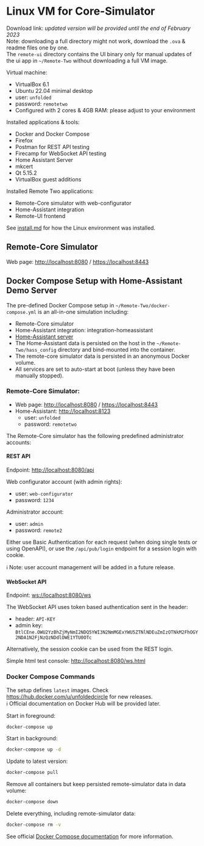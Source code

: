 # Linux VM for Core-Simulator

Download link: _updated version will be provided until the end of February 2023_  
Note: downloading a full directory might not work, download the `.ova` & readme files one by one.  
The `remote-ui` directory contains the UI binary only for manual updates of the ui app in `~/Remote-Two` without
downloading a full VM image.

Virtual machine:
- VirtualBox 6.1
- Ubuntu 22.04 minimal desktop
- user: `unfolded`
- password: `remotetwo`
- Configured with 2 cores & 4GB RAM: please adjust to your environment

Installed applications & tools:
- Docker and Docker Compose
- Firefox
- Postman for REST API testing
- Firecamp for WebSocket API testing
- Home Assistant Server
- mkcert
- Qt 5.15.2
- VirtualBox guest additions

Installed Remote Two applications:
- Remote-Core simulator with web-configurator
- Home-Assistant integration
- Remote-UI frontend

See [install.md](install.md) for how the Linux environment was installed.  

## Remote-Core Simulator

Web page: <http://localhost:8080> / <https://localhost:8443>

## Docker Compose Setup with Home-Assistant Demo Server

The pre-defined Docker Compose setup in `~/Remote-Two/docker-compose.yml` is an all-in-one simulation including:
- Remote-Core simulator
- Home-Assistant integration: integration-homeassistant
- [Home-Assistant server](https://www.home-assistant.io/)
- The Home-Assistant data is persisted on the host in the `~/Remote-Two/hass_config` directory and bind-mounted into the container.
- The remote-core simulator data is persisted in an anonymous Docker volume.
- All services are set to auto-start at boot (unless they have been manually stopped).

### Remote-Core Simulator:

- Web page: <http://localhost:8080> / <https://localhost:8443>
- Home-Assistant: <http://localhost:8123>
  - user: `unfolded`
  - password: `remotetwo`

The Remote-Core simulator has the following predefined administrator accounts:

#### REST API

Endpoint: <http://localhost:8080/api>

Web configurator account (with admin rights):
- user: `web-configurator`
- password: `1234`

Administrator account:
- user: `admin`
- password: `remote2`

Either use Basic Authentication for each request (when doing single tests or using OpenAPI), or use the `/api/pub/login`
endpoint for a session login with cookie.

ℹ️ Note: user account management will be added in a future release.

#### WebSocket API

Endpoint: <ws://localhost:8080/ws>

The WebSocket API uses token based authentication sent in the header:

- header: `API-KEY`
- admin key: `BtlCEne.OWU2YzBhZjMyNmI2NDQ5YWI3N2NmMGExYWU5ZTNlNDEuZmIzOTNkM2FhOGY2NDA1N2FjNzQzNDdlOWE1YTU0OTc`

Alternatively, the session cookie can be used from the REST login.

Simple html test console: <http://localhost:8080/ws.html>

### Docker Compose Commands

The setup defines `latest` images. Check <https://hub.docker.com/u/unfoldedcircle> for new releases.  
ℹ️ Official documentation on Docker Hub will be provided later.

Start in foreground:
```bash
docker-compose up
```

Start in background:
```bash
docker-compose up -d
```

Update to latest version:
```bash
docker-compose pull
```

Remove all containers but keep persisted remote-simulator data in data volume:
```bash
docker-compose down
```

Delete everything, including remote-simulator data:
```bash
docker-compose rm -v
```

See official [Docker Compose documentation](https://docs.docker.com/compose/) for more information.
